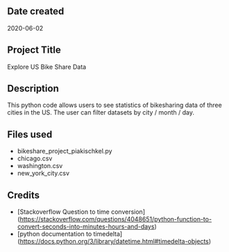 ## Date created
2020-06-02

## Project Title
Explore US Bike Share Data

## Description
This python code allows users to see statistics of bikesharing data of three cities in the US. The user can filter datasets by city / month / day.

## Files used
* bikeshare_project_piakischkel.py
* chicago.csv
* washington.csv
* new_york_city.csv

## Credits
* [Stackoverflow Question to time conversion] (https://stackoverflow.com/questions/4048651/python-function-to-convert-seconds-into-minutes-hours-and-days)
* [python documentation to timedelta] (https://docs.python.org/3/library/datetime.html#timedelta-objects)
